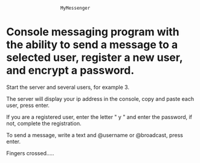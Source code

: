 						MyMessenger

Сonsole messaging program with the ability to send a message to a selected user, register a new user, and encrypt a password.
=============================================================================================================================

Start the server and several users, for example 3.
 
The server will display your ip address in the console, copy and paste each user, press enter. 

If you are a registered user, enter the letter " y " and enter the password, if not, complete the registration. 

To send a message, write a text and @username or @broadcast, press enter.

Fingers crossed.....

